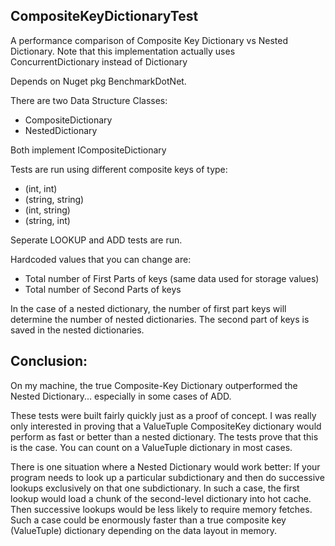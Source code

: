 ## CompositeKeyDictionaryTest
A performance comparison of Composite Key Dictionary vs Nested Dictionary.
Note that this implementation actually uses ConcurrentDictionary<T> instead of Dictionary<T>

Depends on Nuget pkg BenchmarkDotNet.

There are two Data Structure Classes:
- CompositeDictionary
- NestedDictionary

Both implement ICompositeDictionary

Tests are run using different composite keys of type:
- (int, int)
- (string, string)
- (int, string)
- (string, int)

Seperate LOOKUP and ADD tests are run.

Hardcoded values that you can change are:
- Total number of First Parts of keys (same data used for storage values)
- Total number of Second Parts of keys

In the case of a nested dictionary, the number of first part keys will determine the number of nested dictionaries.
The second part of keys is saved in the nested dictionaries.

## Conclusion:
On my machine, the true Composite-Key Dictionary outperformed the Nested Dictionary... especially in some cases of ADD.

These tests were built fairly quickly just as a proof of concept. I was really only interested in proving that a ValueTuple CompositeKey dictionary would perform as fast or better than a nested dictionary. The tests prove that this is the case.  You can count on a ValueTuple dictionary in most cases.

There is one situation where a Nested Dictionary would work better:
If your program needs to look up a particular subdictionary and then do successive lookups exclusively on that one subdictionary.
In such a case, the first lookup would load a chunk of the second-level dictionary into hot cache. Then successive lookups would be less likely to require memory fetches. Such a case could be enormously faster than a true composite key (ValueTuple) dictionary depending on the data layout in memory.




